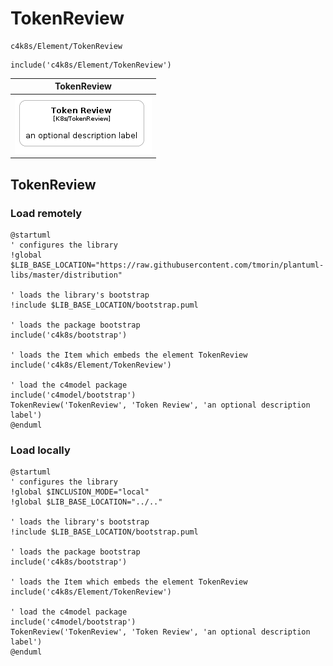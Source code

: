 # TokenReview


```text
c4k8s/Element/TokenReview
```

```text
include('c4k8s/Element/TokenReview')
```



| TokenReview |
| :---: |
| ![illustration for TokenReview](../../c4k8s/Element/TokenReview.Local.png) |




## TokenReview

### Load remotely
```plantuml
@startuml
' configures the library
!global $LIB_BASE_LOCATION="https://raw.githubusercontent.com/tmorin/plantuml-libs/master/distribution"

' loads the library's bootstrap
!include $LIB_BASE_LOCATION/bootstrap.puml

' loads the package bootstrap
include('c4k8s/bootstrap')

' loads the Item which embeds the element TokenReview
include('c4k8s/Element/TokenReview')

' load the c4model package
include('c4model/bootstrap')
TokenReview('TokenReview', 'Token Review', 'an optional description label')
@enduml
```

### Load locally
```plantuml
@startuml
' configures the library
!global $INCLUSION_MODE="local"
!global $LIB_BASE_LOCATION="../.."

' loads the library's bootstrap
!include $LIB_BASE_LOCATION/bootstrap.puml

' loads the package bootstrap
include('c4k8s/bootstrap')

' loads the Item which embeds the element TokenReview
include('c4k8s/Element/TokenReview')

' load the c4model package
include('c4model/bootstrap')
TokenReview('TokenReview', 'Token Review', 'an optional description label')
@enduml
```

